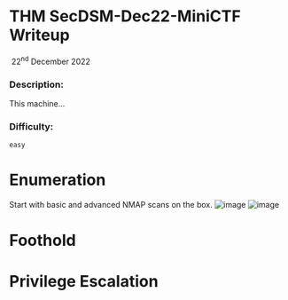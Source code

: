 # THM SecDSM-Dec22-MiniCTF Writeup

​		22<sup>nd</sup> December 2022

 



### Description:

This machine...

### Difficulty:

`easy`

# Enumeration

Start with basic and advanced NMAP scans on the box.
![image](https://user-images.githubusercontent.com/43767555/203445905-4d04de66-d01c-48f0-9407-229137a38694.png)
![image](https://user-images.githubusercontent.com/43767555/203445915-0b21ff59-a63c-4ecb-8c61-27616b5fb5ab.png)


# Foothold



# Privilege Escalation

